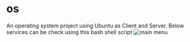 # os

An operating system project using Ubuntu as Client and Server. Below services can be check using this bash shell script ![main menu](https://github.com/dina0422/os/assets/75569861/0bbcae37-a195-4524-b362-2af80c0ce284)
